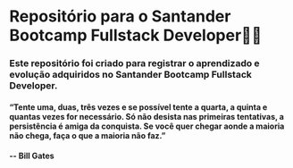 # Repositório para o Santander Bootcamp Fullstack Developer:man_technologist:

### Este repositório foi criado para registrar o aprendizado e evolução adquiridos no Santander Bootcamp Fullstack Developer.

#### “Tente uma, duas, três vezes e se possível tente a quarta, a quinta e quantas vezes for necessário. Só não desista nas primeiras tentativas, a persistência é amiga da conquista. Se você quer chegar aonde a maioria não chega, faça o que a maioria não faz.”

#### 						                      -- Bill Gates